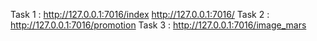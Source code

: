 Task 1 :  http://127.0.0.1:7016/index
          http://127.0.0.1:7016/
Task 2 :  http://127.0.0.1:7016/promotion
Task 3 :  http://127.0.0.1:7016/image_mars
